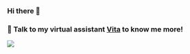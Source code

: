 ### Hi there 👋

### 💬  Talk to my virtual assistant [Vita](https://hmabuhabib.github.io/) to know me more!

[<img src="https://miro.medium.com/max/525/1*lyyXmbeoK5JiIBNCnzzjjg.png" target="_blank">](https://hmabuhabib.github.io/)

<!--
**HMABUHABIB/HMABUHABIB** is a ✨ _special_ ✨ repository because its `README.md` (this file) appears on your GitHub profile.

-->
